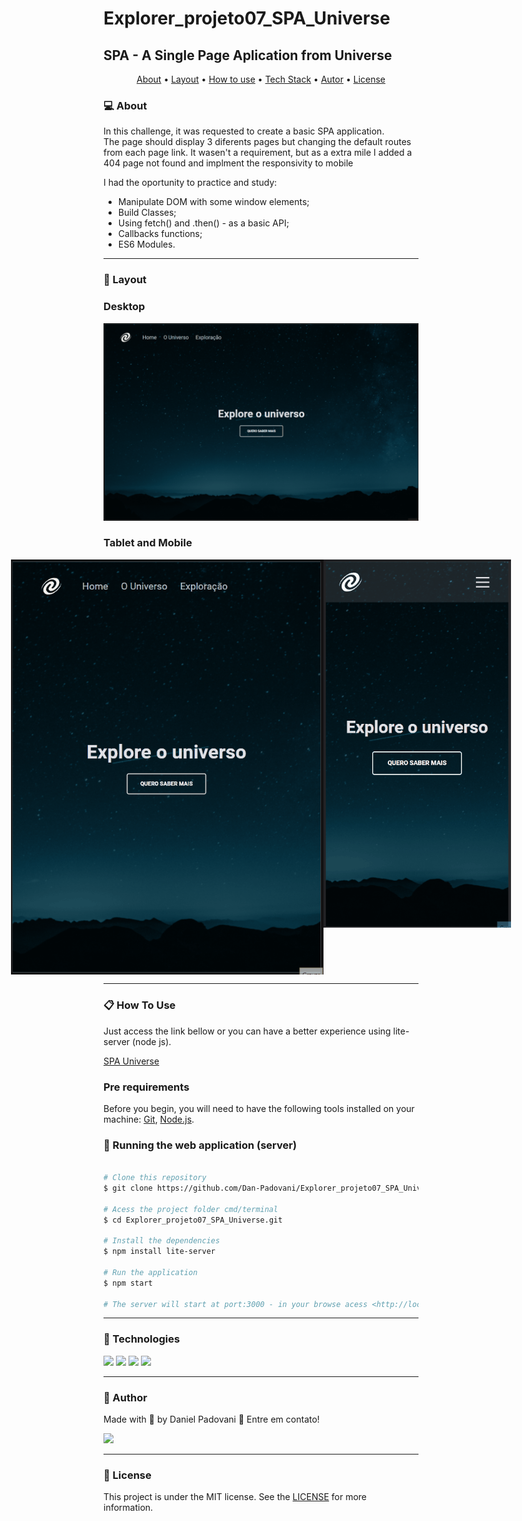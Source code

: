 # Explorer_projeto07_SPA_Universe

## SPA - A Single Page Aplication from Universe

<p align="center">
	<a href="#computer-about">About</a> •
 	<a href="#art-layout">Layout</a> • 
 	<a href="#clipboard-how-to-use">How to use</a> • 
 	<a href="#rocket-technologies">Tech Stack</a> • 
 	<a href="#dart-author">Autor</a> • 
 	<a href="#memo-license">License</a>
</p>

### :computer: About

In this challenge, it was requested to create a basic SPA application.  
The page should display 3 diferents pages but changing the default routes from each page link.
It wasen't a requirement, but as a extra mile I added a 404 page not found and implment the responsivity to mobile

I had the oportunity to practice and study:
*	Manipulate DOM with some window elements;
* Build Classes;
* Using fetch() and .then() - as a basic API;
*	Callbacks functions;
*	ES6 Modules.

---

### :art: Layout

### Desktop

<p align="center">
	<img alt="desktop version" src="./app/assets/DesktopSpa.gif" width="600px">
</p>

### Tablet and Mobile

<p align="center" style="display: flex; align-items: flex-start; justify-content: center;">
	<img alt="tablet version" src="./app/assets/IpadSpa.gif" width="500px">
	<img alt="mobile version" src="./app/assets/MobileSpa.gif" width="300px">
</p>

---

### :clipboard: How To Use

Just access the link bellow or you can have a better experience using lite-server (node js). 

<a href="#" target="_blank">SPA Universe</a>

### Pre requirements

Before you begin, you will need to have the following tools installed on your machine:
[Git](https://git-scm.com), [Node.js](https://nodejs.org/en/).

### 🎲 Running the web application (server)

```bash

# Clone this repository
$ git clone https://github.com/Dan-Padovani/Explorer_projeto07_SPA_Universe.git

# Acess the project folder cmd/terminal
$ cd Explorer_projeto07_SPA_Universe.git

# Install the dependencies
$ npm install lite-server

# Run the application 
$ npm start

# The server will start at port:3000 - in your browse acess <http://localhost:3000>
```

---

### :rocket: Technologies

<img src="https://img.shields.io/badge/HTML5-E34F26?style=for-the-badge&logo=html5&logoColor=white">
<img src="https://img.shields.io/badge/CSS3-1572B6?style=for-the-badge&logo=css3&logoColor=white">
<img src="https://img.shields.io/badge/JavaScript-323330?style=for-the-badge&logo=javascript&logoColor=F7DF1E">
<img src="https://img.shields.io/badge/Node.js-339933?style=for-the-badge&logo=nodedotjs&logoColor=white">

---

### :dart: Author

<p>
	Made with &#128150 by Daniel Padovani &#128075 Entre em contato! 	
</p>
<div>
  <a href="https://www.linkedin.com/in/daniel-padovani/" target="_blank">
    <img src="https://img.shields.io/badge/LinkedIn-0077B5?style=for-the-badge&logo=linkedin&logoColor=white">
  </a>  
</div>

---

### :memo: License

This project is under the MIT license. See the [LICENSE](LICENSE) for more information.



